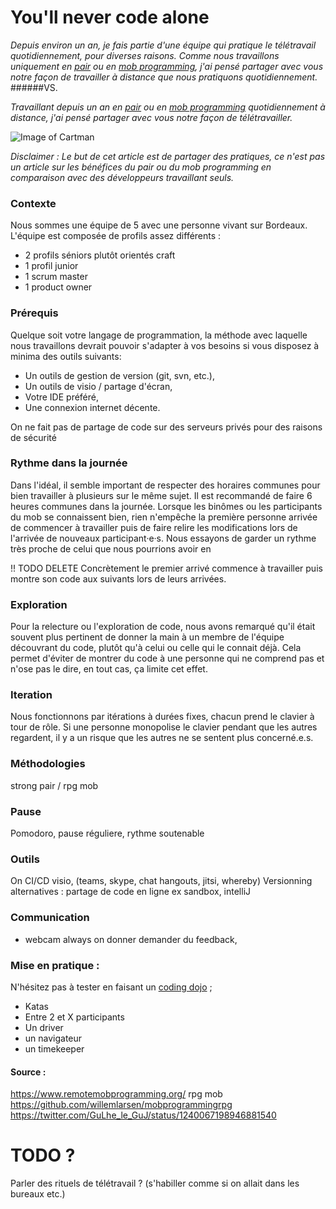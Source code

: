 # You'll never code alone

_Depuis environ un an, je fais partie d'une équipe qui pratique le télétravail quotidiennement, pour diverses raisons. 
Comme nous travaillons uniquement en [pair](https://en.wikipedia.org/wiki/Pair_programming "Pair programming") ou en [mob programming](https://en.wikipedia.org/wiki/Mob_programming "Mob programming"), 
j'ai pensé partager avec vous notre façon de travailler à distance que nous pratiquons quotidiennement._
######VS.

_Travaillant depuis un an en [pair](https://en.wikipedia.org/wiki/Pair_programming "Pair programming") ou en [mob programming](https://en.wikipedia.org/wiki/Mob_programming "Mob programming") quotidiennement à distance, 
j'ai pensé partager avec vous notre façon de télétravailler._

![Image of Cartman](https://i.ytimg.com/vi/2aDgH-_G4h0/maxresdefault.jpg)

_Disclaimer : Le but de cet article est de partager des pratiques, ce n'est pas un article sur les bénéfices du pair ou du mob programming en comparaison avec des développeurs travaillant seuls._ 

### Contexte
Nous sommes une équipe de 5 avec une personne vivant sur Bordeaux. 
L'équipe est composée de profils assez différents :
- 2 profils séniors plutôt orientés craft
- 1 profil junior
- 1 scrum master
- 1 product owner

### Prérequis
Quelque soit votre langage de programmation, la méthode avec laquelle nous travaillons devrait pouvoir s'adapter à vos besoins si vous disposez à minima des outils suivants:

- Un outils de gestion de version (git, svn, etc.),
- Un outils de visio / partage d'écran,
- Votre IDE préféré,
- Une connexion internet décente.

On ne fait pas de partage de code sur des serveurs privés pour des raisons de sécurité  

### Rythme dans la journée
Dans l'idéal, il semble important de respecter des horaires communes pour bien travailler à plusieurs sur le même sujet. Il est recommandé de faire 6 heures communes dans la journée.
Lorsque les binômes ou les participants du mob se connaissent bien, rien n'empêche la première personne arrivée de commencer à travailler puis de faire relire les modifications lors de l'arrivée de nouveaux participant·e·s.
Nous essayons de garder un rythme très proche de celui que nous pourrions avoir en 

!! TODO DELETE Concrètement le premier arrivé commence à travailler puis montre son code aux suivants lors de leurs arrivées. 

### Exploration
Pour la relecture ou l'exploration de code, nous avons remarqué qu'il était souvent plus pertinent de donner la main à un membre de l'équipe découvrant du code, plutôt qu'à celui ou celle qui le connait déjà.
Cela permet d'éviter de montrer du code à une personne qui ne comprend pas et n'ose pas le dire, en tout cas, ça limite cet effet.


### Iteration
Nous fonctionnons par itérations à durées fixes, chacun prend le clavier à tour de rôle. 
Si une personne monopolise le clavier pendant que les autres regardent, 
il y a un risque que les autres ne se sentent plus concerné.e.s.

### Méthodologies
strong pair / rpg mob

### Pause
Pomodoro, pause réguliere, rythme soutenable

### Outils
On 
CI/CD
visio, (teams, skype, chat hangouts, jitsi, whereby)
Versionning
alternatives :
partage de code en ligne ex sandbox, intelliJ 

### Communication

* webcam always on
donner demander du feedback, 


### Mise en pratique :
N'hésitez pas à tester en faisant un [coding dojo](http://codingdojo.org/) ;
- Katas 
- Entre 2 et X participants
- Un driver 
- un navigateur
- un timekeeper



#### Source :
https://www.remotemobprogramming.org/
rpg mob
https://github.com/willemlarsen/mobprogrammingrpg
https://twitter.com/GuLhe_le_GuJ/status/1240067198946881540


# TODO ?
Parler des rituels de télétravail ? (s'habiller comme si on allait dans les bureaux etc.)

